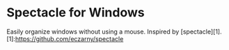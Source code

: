 # Spectacle for Windows

Easily organize windows without using a mouse. Inspired by [spectacle][1].
[1]:https://github.com/eczarny/spectacle
